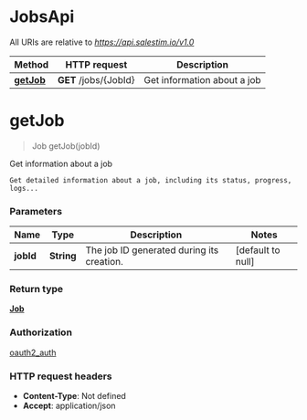 # JobsApi

All URIs are relative to *https://api.salestim.io/v1.0*

Method | HTTP request | Description
------------- | ------------- | -------------
[**getJob**](JobsApi.md#getJob) | **GET** /jobs/{JobId} | Get information about a job


<a name="getJob"></a>
# **getJob**
> Job getJob(jobId)

Get information about a job

    Get detailed information about a job, including its status, progress, logs...

### Parameters

Name | Type | Description  | Notes
------------- | ------------- | ------------- | -------------
 **jobId** | **String**| The job ID generated during its creation. | [default to null]

### Return type

[**Job**](..//Models/Job.md)

### Authorization

[oauth2_auth](../README.md#oauth2_auth)

### HTTP request headers

- **Content-Type**: Not defined
- **Accept**: application/json

